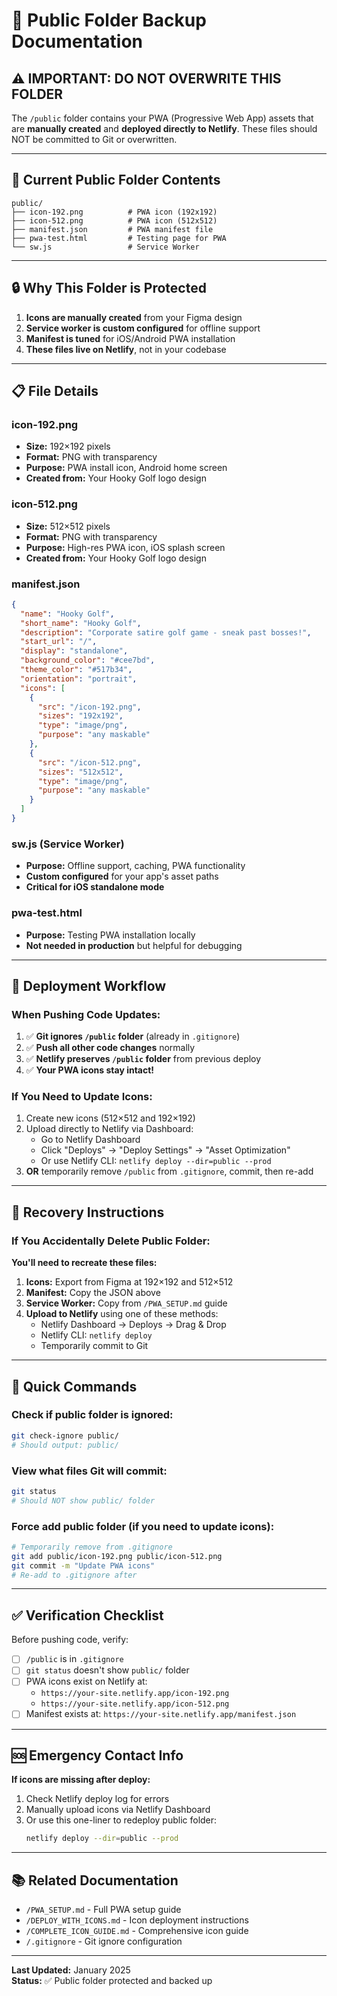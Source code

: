 # 📁 Public Folder Backup Documentation

## ⚠️ IMPORTANT: DO NOT OVERWRITE THIS FOLDER

The `/public` folder contains your PWA (Progressive Web App) assets that are **manually created** and **deployed directly to Netlify**. These files should NOT be committed to Git or overwritten.

---

## 📂 Current Public Folder Contents

```
public/
├── icon-192.png          # PWA icon (192x192)
├── icon-512.png          # PWA icon (512x512)
├── manifest.json         # PWA manifest file
├── pwa-test.html         # Testing page for PWA
└── sw.js                 # Service Worker
```

---

## 🔒 Why This Folder is Protected

1. **Icons are manually created** from your Figma design
2. **Service worker is custom configured** for offline support
3. **Manifest is tuned** for iOS/Android PWA installation
4. **These files live on Netlify**, not in your codebase

---

## 📋 File Details

### icon-192.png
- **Size:** 192×192 pixels
- **Format:** PNG with transparency
- **Purpose:** PWA install icon, Android home screen
- **Created from:** Your Hooky Golf logo design

### icon-512.png
- **Size:** 512×512 pixels
- **Format:** PNG with transparency
- **Purpose:** High-res PWA icon, iOS splash screen
- **Created from:** Your Hooky Golf logo design

### manifest.json
```json
{
  "name": "Hooky Golf",
  "short_name": "Hooky Golf",
  "description": "Corporate satire golf game - sneak past bosses!",
  "start_url": "/",
  "display": "standalone",
  "background_color": "#cee7bd",
  "theme_color": "#517b34",
  "orientation": "portrait",
  "icons": [
    {
      "src": "/icon-192.png",
      "sizes": "192x192",
      "type": "image/png",
      "purpose": "any maskable"
    },
    {
      "src": "/icon-512.png",
      "sizes": "512x512",
      "type": "image/png",
      "purpose": "any maskable"
    }
  ]
}
```

### sw.js (Service Worker)
- **Purpose:** Offline support, caching, PWA functionality
- **Custom configured** for your app's asset paths
- **Critical for iOS standalone mode**

### pwa-test.html
- **Purpose:** Testing PWA installation locally
- **Not needed in production** but helpful for debugging

---

## 🚀 Deployment Workflow

### When Pushing Code Updates:

1. ✅ **Git ignores `/public` folder** (already in `.gitignore`)
2. ✅ **Push all other code changes** normally
3. ✅ **Netlify preserves `/public` folder** from previous deploy
4. ✅ **Your PWA icons stay intact!**

### If You Need to Update Icons:

1. Create new icons (512×512 and 192×192)
2. Upload directly to Netlify via Dashboard:
   - Go to Netlify Dashboard
   - Click "Deploys" → "Deploy Settings" → "Asset Optimization"
   - Or use Netlify CLI: `netlify deploy --dir=public --prod`
3. **OR** temporarily remove `/public` from `.gitignore`, commit, then re-add

---

## 🔧 Recovery Instructions

### If You Accidentally Delete Public Folder:

**You'll need to recreate these files:**

1. **Icons:** Export from Figma at 192×192 and 512×512
2. **Manifest:** Copy the JSON above
3. **Service Worker:** Copy from `/PWA_SETUP.md` guide
4. **Upload to Netlify** using one of these methods:
   - Netlify Dashboard → Deploys → Drag & Drop
   - Netlify CLI: `netlify deploy`
   - Temporarily commit to Git

---

## 📝 Quick Commands

### Check if public folder is ignored:
```bash
git check-ignore public/
# Should output: public/
```

### View what files Git will commit:
```bash
git status
# Should NOT show public/ folder
```

### Force add public folder (if you need to update icons):
```bash
# Temporarily remove from .gitignore
git add public/icon-192.png public/icon-512.png
git commit -m "Update PWA icons"
# Re-add to .gitignore after
```

---

## ✅ Verification Checklist

Before pushing code, verify:

- [ ] `/public` is in `.gitignore`
- [ ] `git status` doesn't show `public/` folder
- [ ] PWA icons exist on Netlify at:
  - `https://your-site.netlify.app/icon-192.png`
  - `https://your-site.netlify.app/icon-512.png`
- [ ] Manifest exists at: `https://your-site.netlify.app/manifest.json`

---

## 🆘 Emergency Contact Info

**If icons are missing after deploy:**

1. Check Netlify deploy log for errors
2. Manually upload icons via Netlify Dashboard
3. Or use this one-liner to redeploy public folder:
   ```bash
   netlify deploy --dir=public --prod
   ```

---

## 📚 Related Documentation

- `/PWA_SETUP.md` - Full PWA setup guide
- `/DEPLOY_WITH_ICONS.md` - Icon deployment instructions
- `/COMPLETE_ICON_GUIDE.md` - Comprehensive icon guide
- `/.gitignore` - Git ignore configuration

---

**Last Updated:** January 2025  
**Status:** ✅ Public folder protected and backed up
